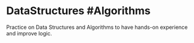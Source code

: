 # DataStructures #Algorithms
Practice on Data Structures and Algorithms to have hands-on experience and improve logic.
